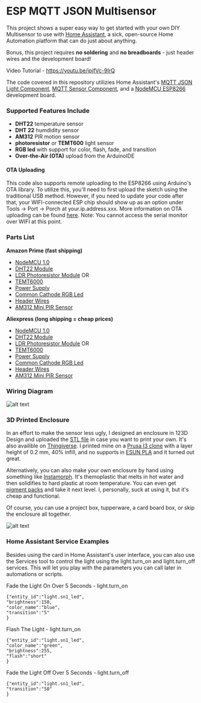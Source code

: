 # ESP MQTT JSON Multisensor

This project shows a super easy way to get started with your own DIY Multisensor to use with [Home Assistant](https://home-assistant.io/), a sick, open-source Home Automation platform that can do just about anything. 

Bonus, this project requires **no soldering** and **no breadboards** - just header wires and the development board! 

Video Tutorial - https://youtu.be/jpjfVc-9IrQ

The code covered in this repository utilizies Home Assistant's [MQTT JSON Light Component](https://home-assistant.io/components/light.mqtt_json/), [MQTT Sensor Component](https://home-assistant.io/components/sensor.mqtt/), and a [NodeMCU ESP8266](http://geni.us/cpmi) development board. 

### Supported Features Include
- **DHT22** temperature sensor
- **DHT 22** humdidity sensor
- **AM312** PIR motion sensor 
- **photoresistor** or **TEMT600** light sensor
- **RGB led** with support for color, flash, fade, and transition
- **Over-the-Air (OTA)** upload from the ArduinoIDE


#### OTA Uploading
This code also supports remote uploading to the ESP8266 using Arduino's OTA library. To utilize this, you'll need to first upload the sketch using the traditional USB method. However, if you need to update your code after that, your WIFI-connected ESP chip should show up as an option under Tools -> Port -> Porch at your.ip.address.xxx. More information on OTA uploading can be found [here](http://esp8266.github.io/Arduino/versions/2.0.0/doc/ota_updates/ota_updates.html). Note: You cannot access the serial monitor over WIFI at this point.  


### Parts List

**Amazon Prime (fast shipping)**
- [NodeMCU 1.0](http://geni.us/cpmi)
- [DHT22 Module](http://geni.us/vAJWMXo)
- [LDR Photoresistor Module](http://geni.us/O0AO0)
    OR
- [TEMT6000](http://geni.us/aRYe)
- [Power Supply](http://geni.us/ZZ1r)
- [Common Cathode RGB Led](http://geni.us/nFcB)
- [Header Wires](http://geni.us/pvFNG)
- [AM312 Mini PIR Sensor](http://geni.us/dbGQ)

**Aliexpress (long shipping = cheap prices)**
- [NodeMCU 1.0](http://geni.us/EfYA)
- [DHT22 Module](http://geni.us/35Np8H)
- [LDR Photoresistor Module](http://geni.us/O5iv)
    OR
- [TEMT6000](http://geni.us/xAuLoy)
- [Power Supply](http://geni.us/NSYjvb)
- [Common Cathode RGB Led](http://geni.us/OfHbhZb)
- [Header Wires](http://geni.us/Iv6p9)
- [AM312 Mini PIR Sensor](http://geni.us/WBKyxhx)


### Wiring Diagram
![alt text](https://github.com/bruhautomation/ESP-MQTT-JSON-Multisensor/blob/master/wiring_diagram_v2.png?raw=true "Wiring Diagram")


### 3D Printed Enclosure
In an effort to make the sensor less ugly, I designed an enclosure in 123D Design and uploaded the [STL file](https://github.com/bruhautomation/ESP-MQTT-JSON-Multisensor/blob/master/BRUH%20Multisensor%20V1.stl) in case you want to print your own. It's also availible on [Thingiverse](http://www.thingiverse.com/thing:2239142). I printed mine on a [Prusa I3 clone](https://www.youtube.com/watch?v=PLRdMtZVQfQ) with a layer height of 0.2 mm, 40% infill, and no supports in [ESUN PLA](http://geni.us/GS3U) and it turned out great. 

Alternatively, you can also make your own enclosure by hand using something like [Instamorph](http://geni.us/BtidLG3). It's themoplastic that melts in hot water and then solidifies to hard plastic at room temperature. You can even get [pigment packs](http://geni.us/dNTi) and take it next level. I, personally, suck at using it, but it's cheap and functional. 

Of course, you can use a project box, tupperware, a card board box, or skip the enclosure all together. 

![alt text](https://github.com/bruhautomation/ESP-MQTT-JSON-Multisensor/blob/master/BRUH%20Multisensor%20V1.PNG?raw=true "Enclosure")


### Home Assistant Service Examples
Besides using the card in Home Assistant's user interface, you can also use the Services tool to control the light using the light.turn_on and light.turn_off services. This will let you play with the parameters you can call later in automations or scripts. 

Fade the Light On Over 5 Seconds - light.turn_on
```
{"entity_id":"light.sn1_led",
"brightness":150,
"color_name":"blue",
"transition":"5"
}
```

Flash The Light - light.turn_on
```
{"entity_id":"light.sn1_led",
"color_name":"green",
"brightness":255,
"flash":"short"
}
```

Fade the Light Off Over 5 Seconds - light.turn_off
```
{"entity_id":"light.sn1_led",
"transition":"50"
}
```
